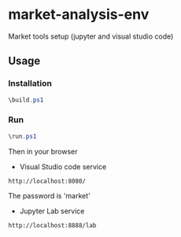 # market-analysis-env
Market tools setup (jupyter and visual studio code)
## Usage
### Installation
```powershell
\build.ps1
```

### Run
```powershell
\run.ps1
```

Then in your browser

* Visual Studio code service
```
http://localhost:8080/
```
The password is 'market'

* Jupyter Lab service
```
http://localhost:8888/lab
```



